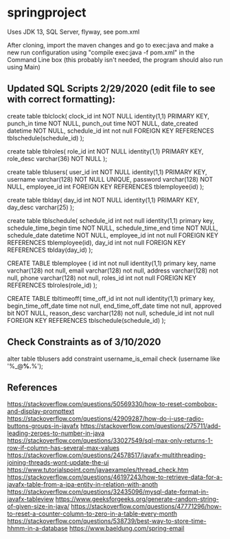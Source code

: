 # springproject
Uses JDK 13, SQL Server, flyway, see pom.xml

After cloning, import the maven changes and go to exec:java and make a new run configuration using 
"compile exec:java -f pom.xml" in the Command Line box (this probably isn't needed, the program should also run using Main)

## Updated SQL Scripts 2/29/2020 (edit file to see with correct formatting):

create table tblclock(
	clock_id int NOT NULL identity(1,1) PRIMARY KEY,
    punch_in time NOT NULL,
	punch_out time NOT NULL,
	date_created datetime NOT NULL,
	schedule_id int not null FOREIGN KEY REFERENCES tblschedule(schedule_id)
);

create table tblroles(
    role_id int NOT NULL identity(1,1) PRIMARY KEY,
    role_desc varchar(36) NOT NULL
);

create table tblusers(
    user_id int NOT NULL identity(1,1) PRIMARY KEY,
    username varchar(128) NOT NULL UNIQUE,
    password varchar(128) NOT NULL,
    employee_id int FOREIGN KEY REFERENCES tblemployee(id)
);

create table tblday(
    day_id int NOT NULL identity(1,1) PRIMARY KEY,
    day_desc varchar(25)
);

create table tblschedule(
	schedule_id int not null identity(1,1) primary key,
    schedule_time_begin time NOT NULL,
    schedule_time_end time NOT NULL,
    schedule_date datetime NOT NULL,
	employee_id int not null FOREIGN KEY REFERENCES tblemployee(id),
    day_id int not null FOREIGN KEY REFERENCES tblday(day_id)
);


CREATE TABLE tblemployee (
	id int not null identity(1,1) primary key,
	name varchar(128) not null,
	email varchar(128) not null,
	address varchar(128) not null,
	phone varchar(128) not null,
	roles_id int not null FOREIGN KEY REFERENCES tblroles(role_id)
);

CREATE TABLE tbltimeoff(
	time_off_id int not null identity(1,1) primary key,
	begin_time_off_date time not null,
	end_time_off_date time not null,
	approved bit NOT NULL,
	reason_desc varchar(128) not null,
	schedule_id int not null FOREIGN KEY REFERENCES tblschedule(schedule_id)
);

## Check Constraints as of 3/10/2020
alter table tblusers add constraint username_is_email check (username like '%_@__%.__%');

## References
https://stackoverflow.com/questions/50569330/how-to-reset-combobox-and-display-prompttext
https://stackoverflow.com/questions/42909287/how-do-i-use-radio-buttons-groups-in-javafx
https://stackoverflow.com/questions/275711/add-leading-zeroes-to-number-in-java
https://stackoverflow.com/questions/33027549/sql-max-only-returns-1-row-if-column-has-several-max-values
https://stackoverflow.com/questions/24578517/javafx-multithreading-joining-threads-wont-update-the-ui
https://www.tutorialspoint.com/javaexamples/thread_check.htm
https://stackoverflow.com/questions/46197243/how-to-retrieve-data-for-a-javafx-table-from-a-jpa-entity-in-relation-with-anoth
https://stackoverflow.com/questions/32435096/mysql-date-format-in-javafx-tableview
https://www.geeksforgeeks.org/generate-random-string-of-given-size-in-java/
https://stackoverflow.com/questions/47771296/how-to-reset-a-counter-column-to-zero-in-a-table-every-month
https://stackoverflow.com/questions/538739/best-way-to-store-time-hhmm-in-a-database
https://www.baeldung.com/spring-email
